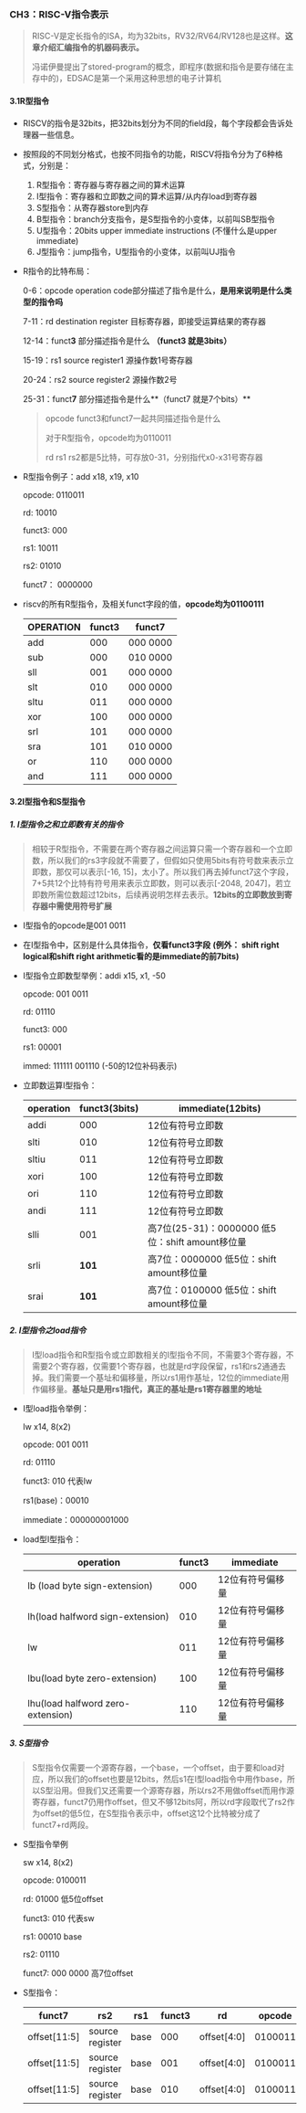 ### CH3：RISC-V指令表示

> RISC-V是定长指令的ISA，均为32bits，RV32/RV64/RV128也是这样。**这章介绍汇编指令的机器码表示。**
>
> 冯诺伊曼提出了stored-program的概念，即程序(数据和指令是要存储在主存中的)，EDSAC是第一个采用这种思想的电子计算机

#### 3.1R型指令

* RISCV的指令是32bits，把32bits划分为不同的field段，每个字段都会告诉处理器一些信息。

* 按照段的不同划分格式，也按不同指令的功能，RISCV将指令分为了6种格式，分别是：

  1. R型指令：寄存器与寄存器之间的算术运算
  2. I型指令：寄存器和立即数之间的算术运算/从内存load到寄存器
  3. S型指令：从寄存器store到内存
  4. B型指令：branch分支指令，是S型指令的小变体，以前叫SB型指令
  5. U型指令：20bits upper immediate instructions (不懂什么是upper immediate)
  6. J型指令：jump指令，U型指令的小变体，以前叫UJ指令

* R指令的比特布局：

  0-6：opcode operation code部分描述了指令是什么，**是用来说明是什么类型的指令吗**

  7-11：rd destination register 目标寄存器，即接受运算结果的寄存器

  12-14：funct**3** 部分描述指令是什么 **（funct3 就是3bits）**

  15-19：rs1 source register1 源操作数1号寄存器

  20-24：rs2 source register2 源操作数2号

  25-31：funct**7** 部分描述指令是什么**（funct7 就是7个bits）**

  > opcode funct3和funct7一起共同描述指令是什么
  >
  > 对于R型指令，opcode均为0110011
  >
  > rd rs1 rs2都是5比特，可存放0-31，分别指代x0-x31号寄存器

* R型指令例子：add x18, x19, x10

  opcode: 0110011

  rd: 10010

  funct3: 000

  rs1: 10011

  rs2: 01010

  funct7： 0000000

* riscv的所有R型指令，及相关funct字段的值，**opcode均为01100111**

  | OPERATION | funct3 | funct7   |
  | --------- | ------ | -------- |
  | add       | 000    | 000 0000 |
  | sub       | 000    | 010 0000 |
  | sll       | 001    | 000 0000 |
  | slt       | 010    | 000 0000 |
  | sltu      | 011    | 000 0000 |
  | xor       | 100    | 000 0000 |
  | srl       | 101    | 000 0000 |
  | sra       | 101    | 010 0000 |
  | or        | 110    | 000 0000 |
  | and       | 111    | 000 0000 |

  

#### 3.2I型指令和S型指令

##### 1. I型指令之和立即数有关的指令

> 相较于R型指令，不需要在两个寄存器之间运算只需一个寄存器和一个立即数，所以我们的rs3字段就不需要了，但假如只使用5bits有符号数来表示立即数，那仅可以表示[-16, 15]，太小了。所以我们再去掉funct7这个字段，7+5共12个比特有符号用来表示立即数，则可以表示[-2048, 2047]，若立即数所需位数超过12bits，后续再说明怎样去表示。**12bits的立即数放到寄存器中需使用符号扩展**

* I型指令的opcode是001 0011
* 在I型指令中，区别是什么具体指令，**仅看funct3字段** **(例外： shift right logical和shift right arithmetic看的是immediate的前7bits)**

* I型指令立即数型举例：addi x15, x1, -50

  opcode: 001 0011

  rd: 01110

  funct3: 000

  rs1: 00001

  immed: 111111 001110 (-50的12位补码表示)

* 立即数运算I型指令：

  | operation | funct3(3bits) | immediate(12bits)                               |
  | --------- | ------------- | ----------------------------------------------- |
  | addi      | 000           | 12位有符号立即数                                |
  | slti      | 010           | 12位有符号立即数                                |
  | sltiu     | 011           | 12位有符号立即数                                |
  | xori      | 100           | 12位有符号立即数                                |
  | ori       | 110           | 12位有符号立即数                                |
  | andi      | 111           | 12位有符号立即数                                |
  | slli      | 001           | 高7位(25-31)：0000000 低5位：shift amount移位量 |
  | srli      | **101**       | 高7位：0000000 低5位：shift amount移位量        |
  | srai      | **101**       | 高7位：0100000  低5位：shift amount移位量       |

##### 2. I型指令之load指令

> I型load指令和R型指令或立即数相关的I型指令不同，不需要3个寄存器，不需要2个寄存器，仅需要1个寄存器，也就是rd字段保留，rs1和rs2通通去掉。我们需要一个基址和偏移量，所以rs1用作基址，12位的immediate用作偏移量。**基址只是用rs1指代，真正的基址是rs1寄存器里的地址**

* I型load指令举例：

  lw x14, 8(x2)

  opcode: 001 0011

  rd: 01110

  funct3: 010 代表lw

  rs1(base)：00010

  immediate：000000001000 

* load型I型指令：

  | operation                         | funct3 | immediate        |
  | --------------------------------- | ------ | ---------------- |
  | lb (load byte sign-extension)     | 000    | 12位有符号偏移量 |
  | lh(load halfword sign-extension)  | 010    | 12位有符号偏移量 |
  | lw                                | 011    | 12位有符号偏移量 |
  | lbu(load byte zero-extension)     | 100    | 12位有符号偏移量 |
  | lhu(load halfword zero-extension) | 110    | 12位有符号偏移量 |

  

##### 3. S型指令

> S型指令仅需要一个源寄存器，一个base，一个offset，由于要和load对应，所以我们的offset也要是12bits，然后s1在I型load指令中用作base，所以S型沿用。但我们又还需要一个源寄存器，所以rs2不用做offset而用作源寄存器，funct7仍用作offset，但又不够12bits阿，所以rd字段取代了rs2作为offset的低5位，在S型指令表示中，offset这12个比特被分成了funct7+rd两段。

* S型指令举例

  sw x14, 8(x2)

  opcode:  0100011

  rd: 01000 低5位offset

  funct3: 010 代表sw

  rs1: 00010 base

  rs2: 01110

  funct7: 000 0000 高7位offset

* S型指令：

  | funct7       | rs2             | rs1  | funct3 | rd          | opcode  | operatino |
  | ------------ | --------------- | ---- | ------ | ----------- | ------- | --------- |
  | offset[11:5] | source register | base | 000    | offset[4:0] | 0100011 | sb        |
  | offset[11:5] | source register | base | 001    | offset[4:0] | 0100011 | sh        |
  | offset[11:5] | source register | base | 010    | offset[4:0] | 0100011 | sw        |

  

